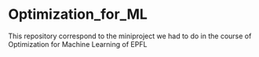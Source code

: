 # Optimization_for_ML
This repository correspond to the miniproject we had to do in the course of Optimization for Machine Learning of EPFL
